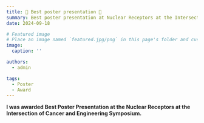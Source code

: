 ```yaml
---
title: 🎉 Best poster presentation 🎉
summary: Best poster presentation at Nuclear Receptors at the Intersection of Cancer and Engineering Symposium
date: 2024-09-18

# Featured image
# Place an image named `featured.jpg/png` in this page's folder and customize its options here.
image:
  caption: ''

authors:
  - admin

tags:
  - Poster
  - Award
---
```


**I was awarded Best Poster Presentation at the Nuclear Receptors at the Intersection of Cancer and Engineering Symposium.**
